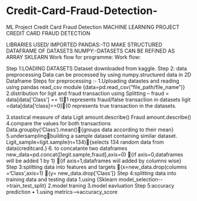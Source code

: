 # Credit-Card-Fraud-Detection-
ML Project Credit Card Fraud Detection
MACHINE LEARNING PROJECT 
CREDIT CARD FRAUD DETECTION 

LIBRARIES USED/ IMPORTED
PANDAS:-TO MAKE STRUCTURED DATAFRAME OF DATASETS
NUMPY:-DATASETS CAN BE REFINED AS ARRAY 
SKLEARN 
Work flow for programme: 
Work flow:
 
Step 1:LOADING DATASETS
Dataset downloaded from kaggle.
Step 2: data preprocessing
Data can be processed by using numpy.structured data in 2D Dataframe
Steps for preprocessing :-
1.Uploading datastes and reading using pandas read_csv module
{data=pd.read_csv(“file_path/file_name”)}
2.distribution for ligit and fraud transaction using 
Splitting –
fraud = data[data['Class'] == 1]1 represents fraud/false transaction in datasets
ligit =data[data[‘class]==0]{0 represents true transaction in the datasets.

3.stastical measure of data 
Ligit amount.describe()
Fraud amount.describe()
4.compare the values for both transactions
Data.groupby(‘Class’).mean(){groups data according to their mean}
5.undersamplingbuilding a sample dataset containing similar dataset.
Ligit_sample=ligit.sample(n=134){selects 134 random data from data(creditcard.}
6. to concatante two dataframes
new_data=pd.concat([legit.sample,fraud],axis=0)
{if axis=0,dataframes will be added 1 by 1}
{if axis=1,dataframes wiil added by columns wise}
Step 3:splitting data into features and targets 
{x=new_data.drop(columns =’Class’,axis=1)
{y= new_data.drop[‘Class’]}
Step 4:splitting data into training data and testing data
1.using {Sklearn model_selection-->train_test_split}
2.model traning 
3.model eavluation
Step 5:accuracy prediction
•	1.using metrics-->accuracy_score











